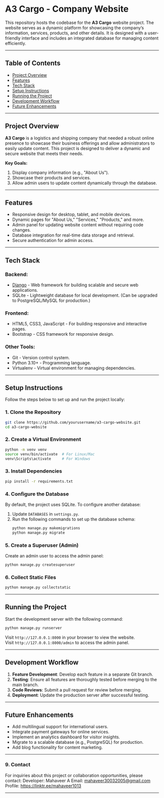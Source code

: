 # **A3 Cargo - Company Website**

This repository hosts the codebase for the **A3 Cargo** website project. The website serves as a dynamic platform for showcasing the company’s information, services, products, and other details. It is designed with a user-friendly interface and includes an integrated database for managing content efficiently.

---

## **Table of Contents**

- [Project Overview](#project-overview)
- [Features](#features)
- [Tech Stack](#tech-stack)
- [Setup Instructions](#setup-instructions)
- [Running the Project](#running-the-project)
- [Development Workflow](#development-workflow)
- [Future Enhancements](#future-enhancements)

---

## **Project Overview**

**A3 Cargo** is a logistics and shipping company that needed a robust online presence to showcase their business offerings and allow administrators to easily update content. This project is designed to deliver a dynamic and secure website that meets their needs.

**Key Goals:**

1. Display company information (e.g., "About Us").
2. Showcase their products and services.
3. Allow admin users to update content dynamically through the database.

---

## **Features**

- Responsive design for desktop, tablet, and mobile devices.
- Dynamic pages for "About Us," "Services," "Products," and more.
- Admin panel for updating website content without requiring code changes.
- Database integration for real-time data storage and retrieval.
- Secure authentication for admin access.

---

## **Tech Stack**

### **Backend:**

- [Django](https://www.djangoproject.com/) - Web framework for building scalable and secure web applications.
- SQLite - Lightweight database for local development. (Can be upgraded to PostgreSQL/MySQL for production.)

### **Frontend:**

- HTML5, CSS3, JavaScript - For building responsive and interactive pages.
- Bootstrap - CSS framework for responsive design.

### **Other Tools:**

- Git - Version control system.
- Python 3.10+ - Programming language.
- Virtualenv - Virtual environment for managing dependencies.

---

## **Setup Instructions**

Follow the steps below to set up and run the project locally:

### **1. Clone the Repository**

```bash
git clone https://github.com/yourusername/a3-cargo-website.git
cd a3-cargo-website
```

### **2. Create a Virtual Environment**

```bash
python -m venv venv
source venv/bin/activate  # For Linux/Mac
venv\Scripts\activate     # For Windows
```

### **3. Install Dependencies**

```bash
pip install -r requirements.txt
```

### **4. Configure the Database**

By default, the project uses SQLite. To configure another database:

1. Update `DATABASES` in `settings.py`.
2. Run the following commands to set up the database schema:
   ```bash
   python manage.py makemigrations
   python manage.py migrate
   ```

### **5. Create a Superuser (Admin)**

Create an admin user to access the admin panel:

```bash
python manage.py createsuperuser
```

### **6. Collect Static Files**

```bash
python manage.py collectstatic
```

---

## **Running the Project**

Start the development server with the following command:

```bash
python manage.py runserver
```

Visit `http://127.0.0.1:8000` in your browser to view the website.  
Visit `http://127.0.0.1:8000/admin` to access the admin panel.

---

## **Development Workflow**

1. **Feature Development**: Develop each feature in a separate Git branch.
2. **Testing**: Ensure all features are thoroughly tested before merging to the main branch.
3. **Code Reviews**: Submit a pull request for review before merging.
4. **Deployment**: Update the production server after successful testing.

---

## **Future Enhancements**

- Add multilingual support for international users.
- Integrate payment gateways for online services.
- Implement an analytics dashboard for visitor insights.
- Migrate to a scalable database (e.g., PostgreSQL) for production.
- Add blog functionality for content marketing.

---

### **9. Contact**

For inquiries about this project or collaboration opportunities, please contact:
Developer: Mahaveer A
Email: mahaveer30032005@gmail.com
Profile: https://linktr.ee/mahaveer1013

---

